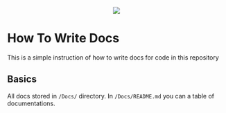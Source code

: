 <p align="center">
  <img src="https://github.com/robotx-school/eurobot-2024/assets/55328925/cf0189a9-7b9f-4360-82ae-581df471cc9a" />
</p>

# How To Write Docs
This is a simple instruction of how to write docs for code in this repository
## Basics
All docs stored in `/Docs/` directory. In `/Docs/README.md` you can a table of documentations.
